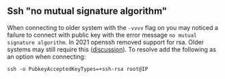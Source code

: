 

## Ssh "no mutual signature algorithm"

When connecting to older system with the `-vvvv` flag on you may noticed a failure to connect with public key with the error message `no mutual signature algorithm`. In 2021 openssh removed support for rsa. Older systems may still require this ([discussion](https://confluence.atlassian.com/bitbucketserverkb/ssh-rsa-key-rejected-with-message-no-mutual-signature-algorithm-1026057701.html
)). To resolve add the following as an option when connecting:

``ssh -o PubkeyAcceptedKeyTypes=+ssh-rsa root@IP``